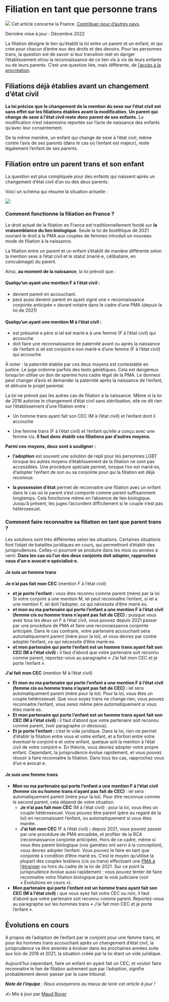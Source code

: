 # Filiation en tant que personne trans

![](https://wikitrans.co/wp-content/uploads/2020/03/france-2.png) Cet article concerne la France. [Contribuer pour d’autres pays](https://wikitrans.co/contact/).

Dernière mise à jour : Décembre 2022

La filiation désigne le lien qu’établit la loi entre un parent et un enfant, et qui crée pour chacun d’entre eux des droits et des devoirs. Pour les personnes trans, la question est de savoir si leur transition met en danger l’établissement et/ou la reconnaissance de ce lien vis à vis de leurs enfants ou de leurs parents. C’est une question liée, mais différente, de [l’accès à la procréation](https://wikitrans.co/2020/03/06/pma-trans/).

## Filiations déjà établies avant un changement d’état civil

**La loi précise que le changement de la mention du sexe sur l’état civil est sans effet sur les filiations établies avant la modification.** **Un parent qui change de sexe à l’état civil reste donc parent de ses enfants.** La modification n’est néanmoins reportée sur l’acte de naissance des enfants qu’avec leur consentement.

De la même manière, un enfant qui change de sexe à l’état civil, même contre l’avis de ses parents (dans le cas où l’enfant est majeur), reste légalement l’enfant de ses parents.

## Filiation entre un parent trans et son enfant

La question est plus compliquée pour des enfants qui naissent après un changement d’état civil d’un ou des deux parents.

Voici un schéma qui résume la situation actuelle :

![](https://wikitrans.co/wp-content/uploads/2020/08/Frame-5-5.png)

### Comment fonctionne la filiation en France ?

Le droit actuel de la filiation en France est traditionnellement fondé sur **la vraisemblance du lien biologique**. Seule la loi de bioéthique de 2021 ouvrant le droit à la PMA aux couples de femmes introduit un nouveau mode de filiation à la naissance.

La filiation entre un parent et un enfant s’établit de manière différente selon la mention sexe à l’état civil et le statut (marié⋅e, célibataire, en concubinage) du parent.

Ainsi, **au moment de la naissance**, la loi prévoit que :

#### **Quelqu’un ayant une mention F à l’état civil** :

- devient parent en accouchant.
- peut aussi devenir parent en ayant signé une « reconnaissance conjointe anticipée » devant notaire dans le cadre d’une PMA (depuis la loi de 2021)

#### **Quelqu’un ayant une mention M à l’état civil :**

- est présumé⋅e père si iel est marié⋅e à une femme (F à l’état civil) qui accouche
- doit faire une reconnaissance de paternité avant ou après la naissance de l’enfant si iel est conjoint⋅e non marié⋅e d’une femme (F à l’état civil) qui accouche

À noter : la paternité établie par ces deux moyens est contestable en justice. Le juge ordonne parfois des tests génétiques. Cela est dangereux lorsqu’on utilise un don de sperme hors cadre légal de la PMA. Le donneur peut changer d’avis et demander la paternité après la naissance de l’enfant, et détruire le projet parental.

La loi ne prévoit pas les autres cas de filiation à la naissance. Même si la loi de 2016 autorise le changement d’état civil sans stérilisation, elle ne dit rien sur l’établissement d’une filiation entre :

- Un homme trans ayant fait son CEC (M à l’état civil) et l’enfant dont il accouche

- Une femme trans (F à l’état civil) et l’enfant qu’elle a conçu avec une femme cis. **Il faut donc établir ces filiations par d’autres moyens.**

**Parmi ces moyens, deux sont à souligner :**

- **l’adoption** est souvent une solution de repli pour les personnes LGBT lorsque les autres moyens d’établissement de la filiation ne sont pas accessibles. Une procédure spéciale permet, lorsque l’on est marié⋅es, d’adopter l’enfant de son ou sa conjointe pour qui la filiation est déjà reconnue.

- **la possession d’état** permet de reconnaitre une filiation avec un enfant dans le cas où le parent s’est comporté comme parent suffisamment longtemps. Cela fonctionne même en l’absence de lien biologique. Jusqu’à présent, les juges l’accordent difficilement si le couple n’est pas hétérosexuel.

### Comment faire reconnaitre sa filiation en tant que parent trans ?

Les solutions sont très différentes selon les situations. Certaines situations font l’objet de batailles juridiques en cours, qui permettront d’établir des jurisprudences. Celles-ci pourront se produire dans les mois ou années à venir. **Dans les cas où l’un des deux conjoints doit adopter, rapprochez vous d’un⋅e avocat⋅e spécialisé⋅e.**

#### Je suis un homme trans

**Je n’ai pas fait mon CEC** (mention F à l’état civil)

- **et je porte l’enfant :** vous êtes reconnu comme parent (mère) par la loi. Si votre conjoint a une mention M, iel peut reconnaître l’enfant, si iel a une mention F, iel doit l’adopter, ce qui nécessite d’être marié⋅es.
- **et mon ou ma partenaire qui porte l’enfant a une mention F à l’état civil (femme cis ou homme trans n’ayant pas fait de CEC) :** puisque vous avez tous les deux un F à l’état civil, vous pouvez depuis 2021 passer par une procédure de PMA et faire une reconnaissance conjointe anticipée. Dans le cas contraire, votre partenaire accouchant sera automatiquement parent (mère pour la loi), et vous devrez par contre adopter l’enfant, ce qui nécessite d’être marié⋅es.
- **et mon partenaire qui porte l’enfant est un homme trans ayant fait son CEC (M à l’état civil) :** il faut d’abord que votre partenaire soit reconnu comme parent, reportez-vous au paragraphe « J’ai fait mon CEC et je porte l’enfant ».

**J’ai fait mon CEC** (mention M à l’état civil)

- **Et mon ou ma partenaire qui porte l’enfant a une mention F à l’état civil (femme cis ou homme trans n’ayant pas fait de CEC) :** iel sera automatiquement parent (mère pour la loi). Pour la loi, vous êtes un couple hétérosexuel. Que vous soyez trans ne change rien, vous pouvez reconnaitre l’enfant, vous serez même père automatiquement si vous êtes marié⋅es.
- **Et mon partenaire qui porte l’enfant est un homme trans ayant fait son CEC (M à l’état civil) :** il faut d’abord que votre partenaire soit reconnu comme parent, (voir paragraphe ci-dessous).
- **Et je porte l’enfant :** c’est le vide juridique. Dans la loi, rien ne permet d’établir la filiation entre vous et votre enfant, et a fortiori entre votre éventuel⋅le conjoint⋅e et votre enfant, quelque soit la mention à l’état civil de votre conjoint⋅e. En théorie, vous devriez adopter votre propre enfant. Cependant, la jurisprudence évolue rapidement, et vous pouvez réussir à faire reconnaitre la filiation. Dans tous les cas, rapprochez vous d’un⋅e avocat⋅e.

#### Je suis une femme trans

- **Mon ou ma partenaire qui porte l’enfant a une mention F à l’état civil (femme cis ou homme trans n’ayant pas fait de CEC)** : iel sera automatiquement parent (mère pour la loi). Pour être reconnue comme le second parent, cela dépend de votre situation.
    - **Je n’ai pas fait mon CEC** (M à l’état civil) : pour la loi, vous êtes un couple hétérosexuel. Vous pouvez être parent (père au regard de la loi) en reconnaissant l’enfant, ou automatiquement si vous êtes mariée.
    - **J’ai fait mon CEC** (F à l’état civil) **:** depuis 2021, vous pouvez passer par une procédure de PMA encadrée, et profiter de la RCA (reconnaissance conjointe anticipée). Hors de ce cadre, même si vous êtes parent biologique (vos gamètes ont servi à la conception), vous devrez adopter l’enfant. Vous pouvez le faire en tant que conjointe à condition d’être marié⋅es. C’est le moyen qu’utilise la plupart des couples lesbiens (cis ou trans) effectuant une [PMA à l’étranger](https://wikitrans.co/2020/03/06/pma-trans/) ou hors du cadre de la loi de 2021. Sur ce point la jurisprudence évolue aussi rapidement : vous pouvez tenter de faire reconnaitre votre filiation biologique par la voie judiciaire (voir « Évolutions en cours »).
- **Mon partenaire qui porte l’enfant est un homme trans ayant fait son CEC (M à l’état civil) :** que vous ayez fait votre CEC ou non, il faut d’abord que votre partenaire soit reconnu comme parent. Reportez-vous au paragraphe sur les hommes trans « J’ai fait mon CEC et je porte l’enfant ».

## Évolutions en cours

A propos de l’adoption de l’enfant par le conjoint pour une femme trans, et pour les hommes trans accouchant après un changement d’état civil, la jurisprudence va être amenée à évoluer dans les prochaines années suite aux lois de 2016 et 2021, la situation créée par la loi étant un vide juridique.

Aujourd’hui cependant, faire un enfant en ayant fait un CEC, et vouloir faire reconnaitre le lien de filiation autrement que par l’adoption, signifie probablement devoir passer par la case tribunal.

_**Note de l’équipe** : Nous essayerons au mieux de tenir cet article à jour !_

✍️ Mis à jour par [Maud Royer](https://maudroyer.fr/)